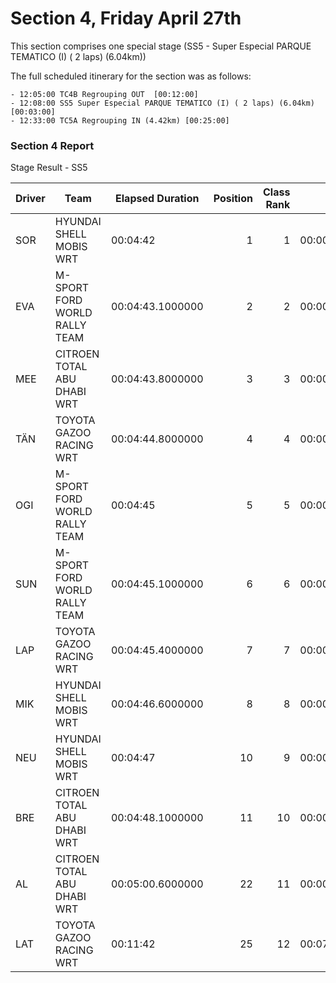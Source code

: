 # Section 4, Friday April 27th

This section comprises one special stage (SS5 - Super Especial PARQUE TEMATICO (I) ( 2 laps) (6.04km))

The full scheduled itinerary for the section was as follows:

	- 12:05:00 TC4B Regrouping OUT  [00:12:00]
	- 12:08:00 SS5 Super Especial PARQUE TEMATICO (I) ( 2 laps) (6.04km) [00:03:00]
	- 12:33:00 TC5A Regrouping IN (4.42km) [00:25:00]

### Section 4 Report

Stage Result - SS5

|Driver|            Team             |Elapsed Duration|Position|Class Rank|   diffFirst    |    diffPrev    |
|------|-----------------------------|----------------|-------:|---------:|----------------|----------------|
|SOR   |HYUNDAI SHELL MOBIS WRT      |00:04:42        |       1|         1|00:00:00        |00:00:00        |
|EVA   |M-SPORT FORD WORLD RALLY TEAM|00:04:43.1000000|       2|         2|00:00:01.1000000|00:00:01.1000000|
|MEE   |CITROEN TOTAL ABU DHABI WRT  |00:04:43.8000000|       3|         3|00:00:01.8000000|00:00:00.7000000|
|TÄN   |TOYOTA GAZOO RACING WRT      |00:04:44.8000000|       4|         4|00:00:02.8000000|00:00:01        |
|OGI   |M-SPORT FORD WORLD RALLY TEAM|00:04:45        |       5|         5|00:00:03        |00:00:00.2000000|
|SUN   |M-SPORT FORD WORLD RALLY TEAM|00:04:45.1000000|       6|         6|00:00:03.1000000|00:00:00.1000000|
|LAP   |TOYOTA GAZOO RACING WRT      |00:04:45.4000000|       7|         7|00:00:03.4000000|00:00:00.3000000|
|MIK   |HYUNDAI SHELL MOBIS WRT      |00:04:46.6000000|       8|         8|00:00:04.6000000|00:00:01.2000000|
|NEU   |HYUNDAI SHELL MOBIS WRT      |00:04:47        |      10|         9|00:00:05        |00:00:00.2000000|
|BRE   |CITROEN TOTAL ABU DHABI WRT  |00:04:48.1000000|      11|        10|00:00:06.1000000|00:00:01.1000000|
|AL    |CITROEN TOTAL ABU DHABI WRT  |00:05:00.6000000|      22|        11|00:00:18.6000000|00:00:01.3000000|
|LAT   |TOYOTA GAZOO RACING WRT      |00:11:42        |      25|        12|00:07:00        |00:05:41.9000000|



